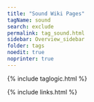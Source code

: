 ```yaml
---
title: "Sound Wiki Pages"
tagName: sound
search: exclude
permalink: tag_sound.html
sidebar: Overview_sidebar
folder: tags
noedit: true
noprinter: true
---
```

{% include taglogic.html %}

{% include links.html %}
